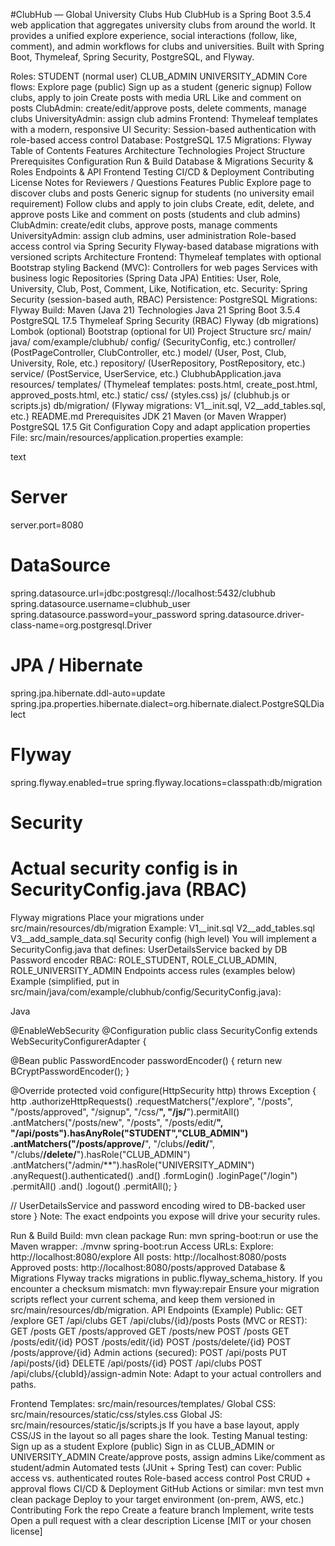 #ClubHub — Global University Clubs Hub
ClubHub is a Spring Boot 3.5.4 web application that aggregates university clubs from around the world. It provides a unified explore experience, social interactions (follow, like, comment), and admin workflows for clubs and universities. Built with Spring Boot, Thymeleaf, Spring Security, PostgreSQL, and Flyway.

Roles:
STUDENT (normal user)
CLUB_ADMIN
UNIVERSITY_ADMIN
Core flows:
Explore page (public)
Sign up as a student (generic signup)
Follow clubs, apply to join
Create posts with media URL
Like and comment on posts
ClubAdmin: create/edit/approve posts, delete comments, manage clubs
UniversityAdmin: assign club admins
Frontend: Thymeleaf templates with a modern, responsive UI
Security: Session-based authentication with role-based access control
Database: PostgreSQL 17.5
Migrations: Flyway
Table of Contents
Features
Architecture
Technologies
Project Structure
Prerequisites
Configuration
Run & Build
Database & Migrations
Security & Roles
Endpoints & API
Frontend
Testing
CI/CD & Deployment
Contributing
License
Notes for Reviewers / Questions
Features
Public Explore page to discover clubs and posts
Generic signup for students (no university email requirement)
Follow clubs and apply to join clubs
Create, edit, delete, and approve posts
Like and comment on posts (students and club admins)
ClubAdmin: create/edit clubs, approve posts, manage comments
UniversityAdmin: assign club admins, user administration
Role-based access control via Spring Security
Flyway-based database migrations with versioned scripts
Architecture
Frontend: Thymeleaf templates with optional Bootstrap styling
Backend (MVC):
Controllers for web pages
Services with business logic
Repositories (Spring Data JPA)
Entities: User, Role, University, Club, Post, Comment, Like, Notification, etc.
Security: Spring Security (session-based auth, RBAC)
Persistence: PostgreSQL
Migrations: Flyway
Build: Maven (Java 21)
Technologies
Java 21
Spring Boot 3.5.4
PostgreSQL 17.5
Thymeleaf
Spring Security (RBAC)
Flyway (db migrations)
Lombok (optional)
Bootstrap (optional for UI)
Project Structure
src/
main/
java/
com/example/clubhub/
config/ (SecurityConfig, etc.)
controller/ (PostPageController, ClubController, etc.)
model/ (User, Post, Club, University, Role, etc.)
repository/ (UserRepository, PostRepository, etc.)
service/ (PostService, UserService, etc.)
ClubhubApplication.java
resources/
templates/ (Thymeleaf templates: posts.html, create_post.html, approved_posts.html, etc.)
static/
css/ (styles.css)
js/ (clubhub.js or scripts.js)
db/migration/ (Flyway migrations: V1__init.sql, V2__add_tables.sql, etc.)
README.md
Prerequisites
JDK 21
Maven (or Maven Wrapper)
PostgreSQL 17.5
Git
Configuration
Copy and adapt application properties
File: src/main/resources/application.properties
example:

text

# Server
server.port=8080

# DataSource
spring.datasource.url=jdbc:postgresql://localhost:5432/clubhub
spring.datasource.username=clubhub_user
spring.datasource.password=your_password
spring.datasource.driver-class-name=org.postgresql.Driver

# JPA / Hibernate
spring.jpa.hibernate.ddl-auto=update
spring.jpa.properties.hibernate.dialect=org.hibernate.dialect.PostgreSQLDialect

# Flyway
spring.flyway.enabled=true
spring.flyway.locations=classpath:db/migration

# Security
# Actual security config is in SecurityConfig.java (RBAC)
Flyway migrations
Place your migrations under src/main/resources/db/migration
Example:
V1__init.sql
V2__add_tables.sql
V3__add_sample_data.sql
Security config (high level)
You will implement a SecurityConfig.java that defines:
UserDetailsService backed by DB
Password encoder
RBAC: ROLE_STUDENT, ROLE_CLUB_ADMIN, ROLE_UNIVERSITY_ADMIN
Endpoints access rules (examples below)
Example (simplified, put in src/main/java/com/example/clubhub/config/SecurityConfig.java):

Java

@EnableWebSecurity
@Configuration
public class SecurityConfig extends WebSecurityConfigurerAdapter {

  @Bean
  public PasswordEncoder passwordEncoder() {
    return new BCryptPasswordEncoder();
  }

  @Override
  protected void configure(HttpSecurity http) throws Exception {
    http
      .authorizeHttpRequests()
        .requestMatchers("/explore", "/posts", "/posts/approved", "/signup", "/css/**", "/js/**").permitAll()
        .antMatchers("/posts/new", "/posts", "/posts/edit/**", "/api/posts").hasAnyRole("STUDENT","CLUB_ADMIN")
        .antMatchers("/posts/approve/**", "/clubs/**/edit/**", "/clubs/**/delete/**").hasRole("CLUB_ADMIN")
        .antMatchers("/admin/**").hasRole("UNIVERSITY_ADMIN")
        .anyRequest().authenticated()
      .and()
      .formLogin()
        .loginPage("/login")
        .permitAll()
      .and()
      .logout()
        .permitAll();
  }

  // UserDetailsService and password encoding wired to DB-backed user store
}
Note: The exact endpoints you expose will drive your security rules.

Run & Build
Build:
mvn clean package
Run:
mvn spring-boot:run
or use the Maven wrapper:
./mvnw spring-boot:run
Access URLs:
Explore: http://localhost:8080/explore
All posts: http://localhost:8080/posts
Approved posts: http://localhost:8080/posts/approved
Database & Migrations
Flyway tracks migrations in public.flyway_schema_history.
If you encounter a checksum mismatch:
mvn flyway:repair
Ensure your migration scripts reflect your current schema, and keep them versioned in src/main/resources/db/migration.
API Endpoints (Example)
Public:
GET /explore
GET /api/clubs
GET /api/clubs/{id}/posts
Posts (MVC or REST):
GET /posts
GET /posts/approved
GET /posts/new
POST /posts
GET /posts/edit/{id}
POST /posts/edit/{id}
POST /posts/delete/{id}
POST /posts/approve/{id}
Admin actions (secured):
POST /api/posts
PUT /api/posts/{id}
DELETE /api/posts/{id}
POST /api/clubs
POST /api/clubs/{clubId}/assign-admin
Note: Adapt to your actual controllers and paths.

Frontend
Templates: src/main/resources/templates/
Global CSS: src/main/resources/static/css/styles.css
Global JS: src/main/resources/static/js/scripts.js
If you have a base layout, apply CSS/JS in the layout so all pages share the look.
Testing
Manual testing:
Sign up as a student
Explore (public)
Sign in as CLUB_ADMIN or UNIVERSITY_ADMIN
Create/approve posts, assign admins
Like/comment as student/admin
Automated tests (JUnit + Spring Test) can cover:
Public access vs. authenticated routes
Role-based access control
Post CRUD + approval flows
CI/CD & Deployment
GitHub Actions or similar:
mvn test
mvn clean package
Deploy to your target environment (on-prem, AWS, etc.)
Contributing
Fork the repo
Create a feature branch
Implement, write tests
Open a pull request with a clear description
License
[MIT or your chosen license]



